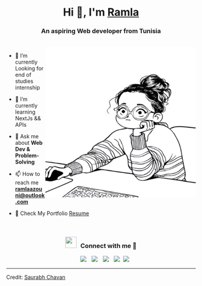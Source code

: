 <h1 align="center">Hi 👋, I'm <a href="https://ramla-azouni-portfolio.vercel.app/" target="blank">
Ramla</a></h1>
<h3 align="center">An aspiring Web developer from Tunisia </h3>

<br/>
<a target="_blank" align="center">
  <img align="right"  height="400" width="400" alt="GIF" src=avatar.png>
</a>

- 🔭 I’m currently Looking for end of studies internship</a>

- 🌱 I’m currently learning NextJs && APIs

- 💬 Ask me about **Web Dev & Problem-Solving**

- 📫 How to reach me **ramlaazouni@outlook.com**

- 📄 Check My Portfolio <a href="https://ramla-azouni-portfolio.vercel.app/" target="blank">Resume</a>
<br/>
<h3 align="center" > <img src="https://media.giphy.com/media/iY8CRBdQXODJSCERIr/giphy.gif" width="30" height="30" style="margin-right: 10px;">Connect with me 🤝 </h3>

<p align="center">

 <div align="center"  class="icons-social" style="margin-left: 10px;">
        <a style="margin-left: 10px;"  target="_blank" href="https://www.linkedin.com/in/raamlaa">
			<img src="https://img.icons8.com/doodle/40/000000/linkedin--v2.png"></a>
        <a style="margin-left: 10px;" target="_blank" href="https://github.com/raamlaa">
		<img src="https://img.icons8.com/doodle/40/000000/github--v1.png"></a>
		<a style="margin-left: 10px;" target="_blank" href="https://twitter.com/100rabhcsmc">
			<img src="https://img.icons8.com/doodle/1x/twitter-squared--v2.png" ></a>
		<a style="margin-left: 10px;" target="_blank" href="https://www.youtube.com/channel/UC-ZdNkKNHC6KguDqNFKO2Nw?view_as=subscriber">
				<img src="https://img.icons8.com/doodle/1x/youtube--v2.png" ></a>
		<a style="margin-left: 5px;" target="_blank" href="https://ramla-azouni-portfolio.vercel.app/">
					<img src="https://img.icons8.com/plasticine/0.5x/resume.png" ></a>
      </div>

</p>


---

Credit: [Saurabh Chavan](https://github.com/100rabhcsmc)
